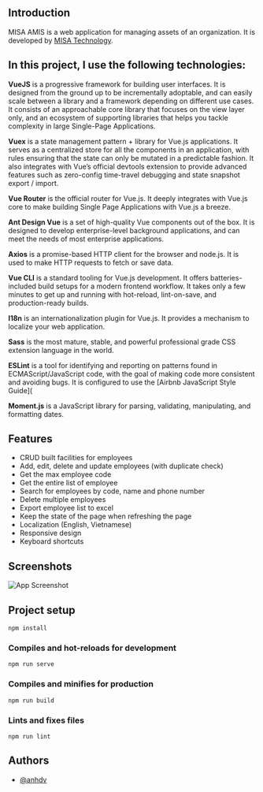 
## Introduction

MISA AMIS is a web application for managing assets of an organization. It is developed by [MISA Technology](https://www.misa.com.vn/).

## In this project, I use the following technologies:

**VueJS** is a progressive framework for building user interfaces. It is designed from the ground up to be incrementally adoptable, and can easily scale between a library and a framework depending on different use cases. It consists of an approachable core library that focuses on the view layer only, and an ecosystem of supporting libraries that helps you tackle complexity in large Single-Page Applications.

**Vuex** is a state management pattern + library for Vue.js applications. It serves as a centralized store for all the components in an application, with rules ensuring that the state can only be mutated in a predictable fashion. It also integrates with Vue’s official devtools extension to provide advanced features such as zero-config time-travel debugging and state snapshot export / import.

**Vue Router** is the official router for Vue.js. It deeply integrates with Vue.js core to make building Single Page Applications with Vue.js a breeze.

**Ant Design Vue** is a set of high-quality Vue components out of the box. It is designed to develop enterprise-level background applications, and can meet the needs of most enterprise applications.

**Axios** is a promise-based HTTP client for the browser and node.js. It is used to make HTTP requests to fetch or save data.

**Vue CLI** is a standard tooling for Vue.js development. It offers batteries-included build setups for a modern frontend workflow. It takes only a few minutes to get up and running with hot-reload, lint-on-save, and production-ready builds.

**I18n** is an internationalization plugin for Vue.js. It provides a mechanism to localize your web application.

**Sass** is the most mature, stable, and powerful professional grade CSS extension language in the world.

**ESLint** is a tool for identifying and reporting on patterns found in ECMAScript/JavaScript code, with the goal of making code more consistent and avoiding bugs. It is configured to use the [Airbnb JavaScript Style Guide](

**Moment.js** is a JavaScript library for parsing, validating, manipulating, and formatting dates.


## Features
- CRUD built facilities for employees
- Add, edit, delete and update employees (with duplicate check)
- Get the max employee code
- Get the entire list of employee
- Search for employees by code, name and phone number
- Delete multiple employees
- Export employee list to excel
- Keep the state of the page when refreshing the page
- Localization (English, Vietnamese)
- Responsive design
- Keyboard shortcuts



## Screenshots

![App Screenshot](https://via.placeholder.com/468x300?text=App+Screenshot+Here)

## Project setup
```
npm install
```

### Compiles and hot-reloads for development
```
npm run serve
```

### Compiles and minifies for production
```
npm run build
```

### Lints and fixes files
```
npm run lint
```

## Authors

- [@anhdv](https://www.facebook.com/anhdv47/)
